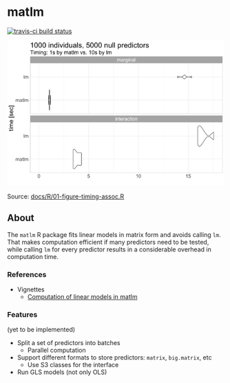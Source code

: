 # matlm

[![travis-ci build status](https://travis-ci.org/variani/matlm.svg?branch=master)](https://travis-ci.org/variani/matlm)

![](docs/figures/timing-matlm-vs-lm-v2.png)

Source: [docs/R/01-figure-timing-assoc.R](docs/R/01-figure-timing-assoc.R)

## About

The `matlm` R package fits linear models in matrix form and avoids calling `lm`.
That makes computation efficient if many predictors need to be tested,
while calling `lm` for every predictor results in a considerable overhead in computation time.

### References

- Vignettes
    - [Computation of linear models in matlm](https://variani.github.io/matlm/vignettes/computation.html)


### Features 

(yet to be implemented)

- Split a set of predictors into batches
    - Parallel computation
- Support different formats to store predictors: `matrix`, `big.matrix`, etc
    - Use S3 classes for the interface
- Run GLS models (not only OLS)
